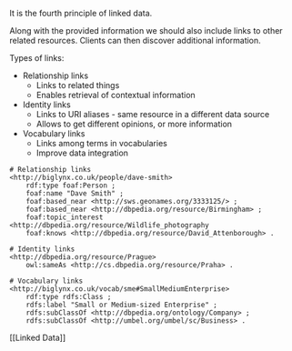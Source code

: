 It is the fourth principle of linked data.

Along with the provided information we should also include links to other related resources. Clients can then discover additional information.

Types of links:
- Relationship links
	- Links to related things
	- Enables retrieval of contextual information
- Identity links
	- Links to URI aliases - same resource in a different data source
	- Allows to get different opinions, or more information
- Vocabulary links
	- Links among terms in vocabularies
	- Improve data integration

```turtle 
# Relationship links
<http://biglynx.co.uk/people/dave-smith>
	rdf:type foaf:Person ;
	foaf:name "Dave Smith" ;
	foaf:based_near <http://sws.geonames.org/3333125/> ;
	foaf:based_near <http://dbpedia.org/resource/Birmingham> ;
	foaf:topic_interest <http://dbpedia.org/resource/Wildlife_photography
	foaf:knows <http://dbpedia.org/resource/David_Attenborough> .

# Identity links
<http://dbpedia.org/resource/Prague>
	owl:sameAs <http://cs.dbpedia.org/resource/Praha> .

# Vocabulary links
<http://biglynx.co.uk/vocab/sme#SmallMediumEnterprise>
	rdf:type rdfs:Class ;
	rdfs:label "Small or Medium-sized Enterprise" ;
	rdfs:subClassOf <http://dbpedia.org/ontology/Company> ;
	rdfs:subClassOf <http://umbel.org/umbel/sc/Business> .
```

[[Linked Data]]